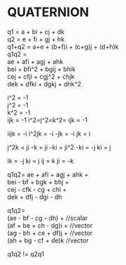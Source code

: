 # QUATERNION
q1 = a + bi + cj + dk  
q2 = e + fi + gj + hk  
q1+q2 = a+e + (b+f)i + (c+g)j + (d+h)k  
q1q2 =  
ae + afi + agj + ahk  
bei + bfi^2 + bgij + bhik  
cej + cfji + cgj^2 + chjk  
dek + dfki + dgkj + dhk^2  

i^2 = -1  
j^2 = -1  
k^2 = -1  
ijk = -1
i^2=j^2=k^2= ijk = -1

iijk = -i
i^2jk = -i
-jk = -i
jk = i

j^2k = ji
-k = ji
-ki = ji^2
-ki = -j
ki = j

ik = -j
ki = j
ij = k
ji = -k

q1q2=
ae + afi + agj + ahk +  
bei - bf + bgk + bhj +  
cej - cfk - cg + chi +  
dek + dfj - dgi - dh

q1q2=  
(ae - bf - cg - dh) +    //scalar  
(af + be + ch - dg)i +   //vector  
(ag - bh + ce + df)j +   //vector  
(ah + bg - cf + de)k     //vector  

q1q2 != q2q1
